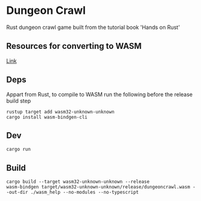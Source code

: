 # Dungeon Crawl

Rust dungeon crawl game built from the tutorial book 'Hands on Rust'

## Resources for converting to WASM

[Link](https://hands-on-rust.com/2021/11/06/run-your-rust-games-in-a-browser-hands-on-rust-bonus-content/)

## Deps

Appart from Rust, to compile to WASM run the following before the release build step

```
rustup target add wasm32-unknown-unknown
cargo install wasm-bindgen-cli
```

## Dev

```
cargo run
```

## Build

```
cargo build --target wasm32-unknown-unknown --release
wasm-bindgen target/wasm32-unknown-unknown/release/dungeoncrawl.wasm --out-dir ./wasm_help --no-modules --no-typescript
```
